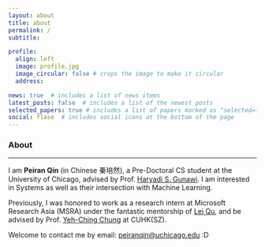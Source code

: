 ```yaml
---
layout: about
title: about
permalink: /
subtitle: 

profile:
  align: left
  image: profile.jpg
  image_circular: false # crops the image to make it circular
  address:

news: true  # includes a list of news items
latest_posts: false  # includes a list of the newest posts
selected_papers: true # includes a list of papers marked as "selected={true}"
social: flase  # includes social icons at the bottom of the page
---
```

### About  
---  

I am **Peiran Qin** (in Chinese 秦培然), a Pre-Doctoral CS student at the University of Chicago, advised by Prof. [Haryadi S. Gunawi](http://people.cs.uchicago.edu/~haryadi/). I am interested in Systems as well as their intersection with Machine Learning.  

Previously, I was honored to work as a research intern at Microsoft Research Asia (MSRA) under the fantastic mentorship of [Lei Qu](https://www.microsoft.com/en-us/research/people/lequ/), and be advised by Prof. [Yeh-Ching Chung](http://www.cs.nthu.edu.tw/~ychung/) at CUHK(SZ). 

Welcome to contact me by email: [peiranqin@uchicago.edu](peiranqin@uchicago.edu) :D
